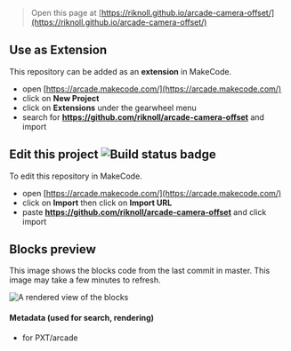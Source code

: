  


> Open this page at [https://riknoll.github.io/arcade-camera-offset/](https://riknoll.github.io/arcade-camera-offset/)

## Use as Extension

This repository can be added as an **extension** in MakeCode.

* open [https://arcade.makecode.com/](https://arcade.makecode.com/)
* click on **New Project**
* click on **Extensions** under the gearwheel menu
* search for **https://github.com/riknoll/arcade-camera-offset** and import

## Edit this project ![Build status badge](https://github.com/riknoll/arcade-camera-offset/workflows/MakeCode/badge.svg)

To edit this repository in MakeCode.

* open [https://arcade.makecode.com/](https://arcade.makecode.com/)
* click on **Import** then click on **Import URL**
* paste **https://github.com/riknoll/arcade-camera-offset** and click import

## Blocks preview

This image shows the blocks code from the last commit in master.
This image may take a few minutes to refresh.

![A rendered view of the blocks](https://github.com/riknoll/arcade-camera-offset/raw/master/.github/makecode/blocks.png)

#### Metadata (used for search, rendering)

* for PXT/arcade
<script src="https://makecode.com/gh-pages-embed.js"></script><script>makeCodeRender("{{ site.makecode.home_url }}", "{{ site.github.owner_name }}/{{ site.github.repository_name }}");</script>
